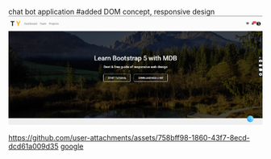 chat bot application
#added DOM concept, responsive design
<br/>
![home page](https://github.com/suman-typ-08/responsive-template-tailwind/blob/6b681be23bb807e91ffeb36d62779d86bfef2b62/Screenshot%202025-03-19%20130120.png)

https://github.com/user-attachments/assets/758bff98-1860-43f7-8ecd-dcd61a009d35
[google](https://www.google.com)
